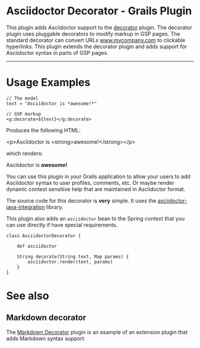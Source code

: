 # Asciidoctor Decorator - Grails Plugin


This plugin adds Asciidoctor support to the [decorator](https://github.com/goeh/grails-decorator) plugin.
The decorator plugin uses pluggable decorators to modify markup in GSP pages.
The standard decorator can convert URLs www.mycompany.com to clickable hyperlinks.
This plugin extends the decorator plugin and adds support for Asciidoctor syntax in parts of GSP pages.

-----

# Usage Examples

    // The model
    text = "Asciidoctor is *awesome!*"

    // GSP markup
    <g:decorate>${text}</g:decorate>

Produces the following HTML:

\<p>Asciidoctor is \<strong>awesome!\</strong>\</p>

which renders:

Asciidoctor is **awesome!**

You can use this plugin in your Grails application to allow your users to add Asciidoctor syntax to user profiles, comments, etc.
Or maybe render dynamic context sensitive help that are maintained in Asciidoctor format.

The source code for this decorator is **very** simple. It uses the [asciidoctor-java-integration](https://github.com/asciidoctor/asciidoctorj) library.

This plugin also adds an `asciidoctor` bean to the Spring context that you can use directly if have special requirements.

    class AsciidoctorDecorator {

        def asciidoctor

        String decorate(String text, Map params) {
            asciidoctor.render(text, params)
        }
    }

# See also

## Markdown decorator
The [Markdown Decorator](https://github.com/goeh/grails-decorator-markdown) plugin is an example of an extension plugin that adds Markdown syntax support.
